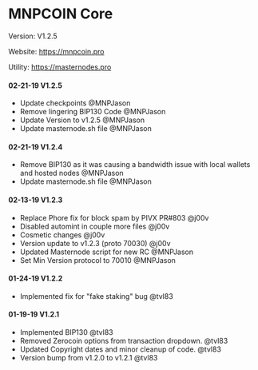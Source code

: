 MNPCOIN Core
=====================================
Version: V1.2.5

Website: https://mnpcoin.pro

Utility: https://masternodes.pro

#### 02-21-19 V1.2.5
- Update checkpoints @MNPJason
- Remove lingering BIP130 Code @MNPJason
- Update Version to v1.2.5 @MNPJason
- Update masternode.sh file @MNPJason


#### 02-21-19 V1.2.4
- Remove BIP130 as it was causing a bandwidth issue with local wallets and hosted nodes @MNPJason
- Update masternode.sh file @MNPJason

#### 02-13-19 V1.2.3
- Replace Phore fix for block spam by PIVX PR#803 @j00v
- Disabled automint in couple more files  @j00v
- Cosmetic changes  @j00v
- Version update to v1.2.3 (proto 70030)  @j00v
- Updated Masternode script for new RC @MNPJason
- Set Min Version protocol to 70010 @MNPJason


#### 01-24-19 V1.2.2
- Implemented fix for "fake staking" bug @tvl83

#### 01-19-19 V1.2.1

- Implemented BIP130  @tvl83
- Removed Zerocoin options from transaction dropdown.  @tvl83
- Updated Copyright dates and minor cleanup of code.  @tvl83
- Version bump from v1.2.0 to v1.2.1  @tvl83